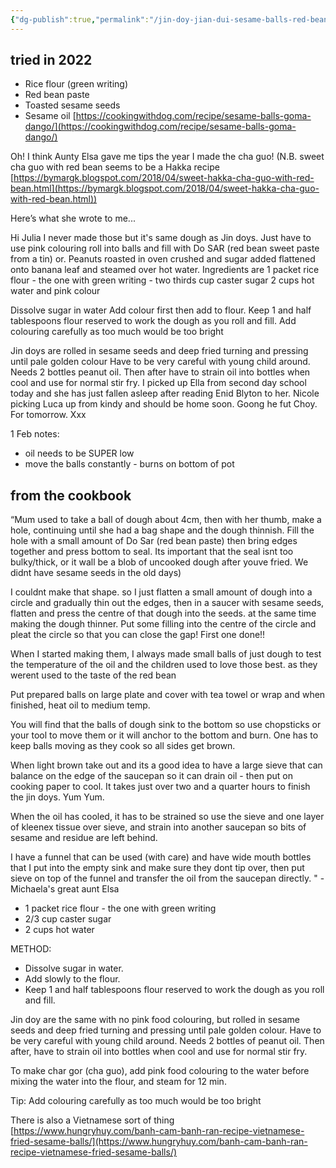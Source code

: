```yaml
---
{"dg-publish":true,"permalink":"/jin-doy-jian-dui-sesame-balls-red-bean/","title":"Jin doy (jian dui) (sesame balls red bean)","tags":["Jin doy","recipe"],"created":"2022-09-17","updated":"2022-09-17"}
---
```



## tried in 2022

- Rice flour (green writing)
- Red bean paste
- Toasted sesame seeds
- Sesame oil
[https://cookingwithdog.com/recipe/sesame-balls-goma-dango/](https://cookingwithdog.com/recipe/sesame-balls-goma-dango/)

Oh! I think Aunty Elsa gave me tips the year I made the cha guo! (N.B. sweet cha guo with red bean seems to be a Hakka recipe [https://bymargk.blogspot.com/2018/04/sweet-hakka-cha-guo-with-red-bean.html](https://bymargk.blogspot.com/2018/04/sweet-hakka-cha-guo-with-red-bean.html))

Here’s what she wrote to me...

Hi Julia   I never made those but it's same dough as Jin doys. Just have to use pink colouring roll into balls and fill with Do SAR (red bean sweet paste from a tin) or. Peanuts roasted in oven  crushed and sugar added  flattened onto banana leaf and steamed over hot water.    Ingredients are 1 packet rice flour - the one with green writing -  two thirds cup caster sugar  2 cups hot water and pink colour

Dissolve sugar in water  Add colour first then add to flour. Keep 1 and half tablespoons flour reserved to work the dough as you roll and fill.  Add colouring carefully as too much would be too bright

Jin doys are rolled in sesame seeds and deep fried turning and pressing until pale golden colour     Have to be very careful with young child around.   Needs 2 bottles peanut oil. Then after have to strain oil into bottles when cool and use for normal stir fry.    I picked up Ella from second day school today and she has just fallen asleep after reading Enid Blyton to her.   Nicole picking Luca up from kindy and should be home soon. Goong he fut Choy. For tomorrow.  Xxx

1 Feb notes:

- oil needs to be SUPER low
- move the balls constantly - burns on bottom of pot

## from the cookbook

“Mum used to take a ball of dough about 4cm, then with her thumb, make a hole, continuing until she had a bag shape and the dough thinnish. Fill the hole with a small amount of Do Sar (red bean paste) then bring edges together and press bottom to seal. Its important that the seal isnt too bulky/thick, or it wall be a blob of uncooked dough after youve fried. We didnt have sesame seeds in the old days)

I couldnt make that shape. so I just flatten a small amount of dough into a circle and gradually thin out the edges, then in a saucer with sesame seeds, flatten and press the centre of that dough into the seeds. at the same time making the dough thinner.
Put some filling into the centre of the circle and pleat the circle so that you can close the gap! First one done!!

When I started making them, I always made small balls of just dough to test the temperature of the oil and the children used to love those best. as they werent used to the taste of the red bean

Put prepared balls on large plate and cover with tea towel or wrap and when finished, heat oil to medium temp.

You will find that the balls of dough sink to the bottom so use chopsticks or your tool to move them or it will anchor to the bottom and burn. One has to keep balls moving as they cook so all sides get brown.

When light brown take out and its a good idea to have a large sieve that can balance on the edge of the saucepan so it can drain oil - then put on cooking paper to cool. It takes just over two and a quarter hours to finish the jin doys. Yum Yum.

When the oil has cooled, it has to be strained so use the sieve and one layer of kleenex tissue over sieve, and strain into another saucepan so bits of sesame and residue are left behind.

I have a funnel that can be used (with care) and have wide mouth bottles that I put into the empty sink and make sure they dont tip over, then put sieve on top of the funnel and transfer the oil from the saucepan directly. " - Michaela's great aunt Elsa

- 1 packet rice flour - the one with green writing
- 2/3 cup caster sugar
- 2 cups hot water

METHOD:

- Dissolve sugar in water.
- Add slowly to the flour.
- Keep 1 and half tablespoons flour reserved to work the dough as you roll and fill.

Jin doy are the same with no pink food colouring, but rolled in sesame seeds and deep fried turning and pressing until pale golden colour. Have to be very careful with young child around. Needs 2 bottles of peanut oil. Then after, have to strain oil into bottles when cool and use for normal stir fry.

To make char gor (cha guo), add pink food colouring to the water before mixing the water into the flour, and steam for 12 min.

Tip: Add colouring carefully as too much would be too bright

There is also a Vietnamese sort of thing [https://www.hungryhuy.com/banh-cam-banh-ran-recipe-vietnamese-fried-sesame-balls/](https://www.hungryhuy.com/banh-cam-banh-ran-recipe-vietnamese-fried-sesame-balls/)
